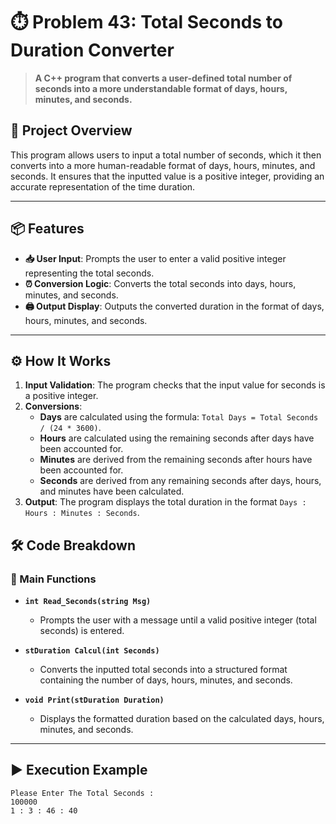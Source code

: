 # ⏱️ Problem 43: Total Seconds to Duration Converter

> **A C++ program that converts a user-defined total number of seconds into a more understandable format of days, hours, minutes, and seconds.**

## 🌟 Project Overview
This program allows users to input a total number of seconds, which it then converts into a more human-readable format of days, hours, minutes, and seconds. It ensures that the inputted value is a positive integer, providing an accurate representation of the time duration.

---

## 📦 Features
- **📥 User Input**: Prompts the user to enter a valid positive integer representing the total seconds.
- **⏰ Conversion Logic**: Converts the total seconds into days, hours, minutes, and seconds.
- **🖨️ Output Display**: Outputs the converted duration in the format of days, hours, minutes, and seconds.

---

## ⚙️ How It Works
1. **Input Validation**: The program checks that the input value for seconds is a positive integer.
2. **Conversions**:
   - **Days** are calculated using the formula: `Total Days = Total Seconds / (24 * 3600)`.
   - **Hours** are calculated using the remaining seconds after days have been accounted for.
   - **Minutes** are derived from the remaining seconds after hours have been accounted for.
   - **Seconds** are derived from any remaining seconds after days, hours, and minutes have been calculated.
3. **Output**: The program displays the total duration in the format `Days : Hours : Minutes : Seconds`.

## 🛠️ Code Breakdown
### 🔹 Main Functions
- **`int Read_Seconds(string Msg)`**
  - Prompts the user with a message until a valid positive integer (total seconds) is entered.

- **`stDuration Calcul(int Seconds)`**
  - Converts the inputted total seconds into a structured format containing the number of days, hours, minutes, and seconds.

- **`void Print(stDuration Duration)`**
  - Displays the formatted duration based on the calculated days, hours, minutes, and seconds.

---

## ▶️ Execution Example

```plaintext
Please Enter The Total Seconds : 
100000
1 : 3 : 46 : 40
